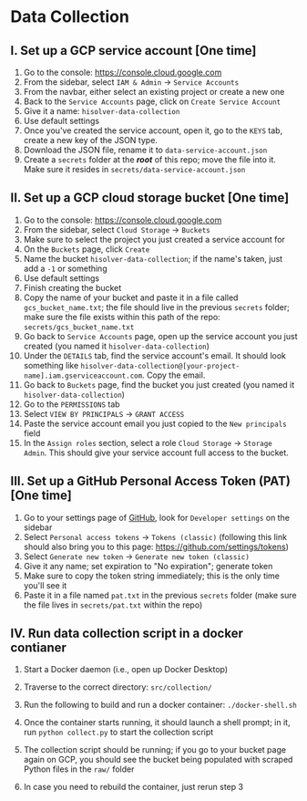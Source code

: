 # Data Collection

## I. Set up a GCP service account [One time]

1. Go to the console: https://console.cloud.google.com
2. From the sidebar, select `IAM & Admin` -> `Service Accounts`
3. From the navbar, either select an existing project or create a new one
4. Back to the `Service Accounts` page, click on `Create Service Account`
5. Give it a name: `hisolver-data-collection`
6. Use default settings
7. Once you've created the service account, open it, go to the `KEYS` tab, create a new key of the JSON type.
8. Download the JSON file, rename it to `data-service-account.json`
9. Create a `secrets` folder at the **_root_** of this repo; move the file into it. Make sure it resides in `secrets/data-service-account.json`

## II. Set up a GCP cloud storage bucket [One time]

1. Go to the console: https://console.cloud.google.com
2. From the sidebar, select `Cloud Storage` -> `Buckets`
3. Make sure to select the project you just created a service account for
4. On the `Buckets` page, click `Create`
5. Name the bucket `hisolver-data-collection`; if the name's taken, just add a `-1` or something
6. Use default settings
7. Finish creating the bucket
8. Copy the name of your bucket and paste it in a file called `gcs_bucket_name.txt`; the file should live in the previous `secrets` folder; make sure the file exists within this path of the repo: `secrets/gcs_bucket_name.txt`
9. Go back to `Service Accounts` page, open up the service account you just created (you named it `hisolver-data-collection`)
10. Under the `DETAILS` tab, find the service account's email. It should look something like `hisolver-data-collection@[your-project-name].iam.gserviceaccount.com`. Copy the email.
11. Go back to `Buckets` page, find the bucket you just created (you named it `hisolver-data-collection`)
12. Go to the `PERMISSIONS` tab
13. Select `VIEW BY PRINCIPALS` -> `GRANT ACCESS`
14. Paste the service account email you just copied to the `New principals` field
15. In the `Assign roles` section, select a role `Cloud Storage` -> `Storage Admin`. This should give your service account full access to the bucket.

## III. Set up a GitHub Personal Access Token (PAT) [One time]

1. Go to your settings page of [GitHub](https://github.com), look for `Developer settings` on the sidebar
2. Select `Personal access tokens` -> `Tokens (classic)` (following this link should also bring you to this page: https://github.com/settings/tokens)
3. Select `Generate new token` -> `Generate new token (classic)`
4. Give it any name; set expiration to "No expiration"; generate token
5. Make sure to copy the token string immediately; this is the only time you'll see it
6. Paste it in a file named `pat.txt` in the previous `secrets` folder (make sure the file lives in `secrets/pat.txt` within the repo)

## IV. Run data collection script in a docker contianer

1. Start a Docker daemon (i.e., open up Docker Desktop)

2. Traverse to the correct directory: `src/collection/`

3. Run the following to build and run a docker container: `./docker-shell.sh`

4. Once the container starts running, it should launch a shell prompt; in it, run `python collect.py` to start the collection script

5. The collection script should be running; if you go to your bucket page again on GCP, you should see the bucket being populated with scraped Python files in the `raw/` folder

6. In case you need to rebuild the container, just rerun step 3
